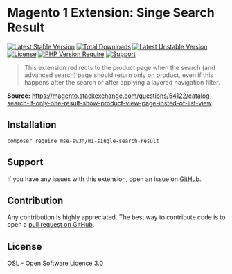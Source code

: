 # Magento 1 Extension: Singe Search Result

[![Latest Stable Version](http://poser.pugx.org/mse-sv3n/m1-single-search-result/v)](https://packagist.org/packages/mse-sv3n/m1-single-search-result)
[![Total Downloads](http://poser.pugx.org/mse-sv3n/m1-single-search-result/downloads)](https://packagist.org/packages/mse-sv3n/m1-single-search-result)
[![Latest Unstable Version](http://poser.pugx.org/mse-sv3n/m1-single-search-result/v/unstable)](https://packagist.org/packages/mse-sv3n/m1-single-search-result)
[![License](http://poser.pugx.org/mse-sv3n/m1-single-search-result/license)](https://packagist.org/packages/mse-sv3n/m1-single-search-result)
[![PHP Version Require](http://poser.pugx.org/mse-sv3n/m1-single-search-result/require/php)](https://packagist.org/packages/mse-sv3n/m1-single-search-result)
[![Support](https://img.shields.io/badge/paypal-donate-lightblue.svg?logo=paypal)](https://www.paypal.me/sv3n1)

> This extension redirects to the product page when the search (and advanced search) page should return only on product, even if this happens after the search or after applying a layered navigation filter.

**Source:** https://magento.stackexchange.com/questions/54122/catalog-search-if-only-one-result-show-product-view-page-insted-of-list-view

## Installation
```
composer require mse-sv3n/m1-single-search-result
```

## Support
If you have any issues with this extension, open an issue on [GitHub](https://github.com/sreichel/magento-StackExchange_4DigitPrice/issues).

## Contribution
Any contribution is highly appreciated. The best way to contribute code is to open a [pull request on GitHub](https://help.github.com/articles/using-pull-requests).

## License
[OSL - Open Software Licence 3.0](http://opensource.org/licenses/osl-3.0.php)